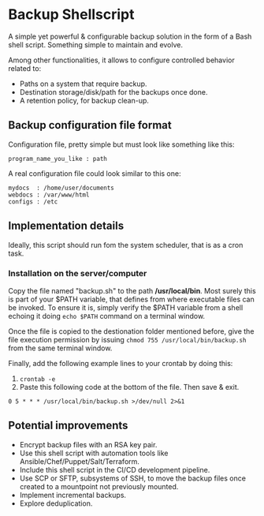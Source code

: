 # Backup Shellscript
A simple yet powerful & configurable backup solution in the form of a Bash shell script. Something simple to maintain and evolve. 

Among other functionalities, it allows to configure controlled behavior related to:
  - Paths on a system that require backup.
  - Destination storage/disk/path for the backups once done.
  - A retention policy, for backup clean-up.
  
## Backup configuration file format
Configuration file, pretty simple but must look like something like this:
``` 
program_name_you_like : path
``` 

A real configuration file could look similar to this one:
``` 
mydocs  : /home/user/documents
webdocs : /var/www/html
configs : /etc
``` 

## Implementation details
Ideally, this script should run fom the system scheduler, that is as a cron task. 

### Installation on the server/computer
Copy the file named "backup.sh" to the path __/usr/local/bin__. Most surely this is part of your $PATH variable, that defines from where executable files can be invoked. To ensure it is, simply verify the $PATH variable from a shell echoing it doing ```echo $PATH``` command on a terminal window. 

Once the file is copied to the destionation folder mentioned before, give the file execution permission by issuing ```chmod 755 /usr/local/bin/backup.sh``` from the same terminal window. 

Finally, add the following example lines to your crontab by doing this:

1. ```crontab -e``` 
2. Paste this following code at the bottom of the file. Then save & exit. 

```
0 5 * * * /usr/local/bin/backup.sh >/dev/null 2>&1
``` 

## Potential improvements
  - Encrypt backup files with an RSA key pair.
  - Use this shell script with automation tools like Ansible/Chef/Puppet/Salt/Terraform.
  - Include this shell script in the CI/CD development pipeline.
  - Use SCP or SFTP, subsystems of SSH, to move the backup files once created to a mountpoint not previously mounted.
  - Implement incremental backups.
  - Explore deduplication.
